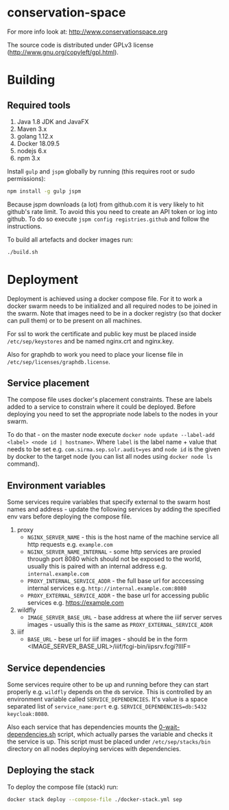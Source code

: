 conservation-space
==================

For more info look at: http://www.conservationspace.org

The source code is distributed under GPLv3 license (http://www.gnu.org/copyleft/gpl.html).

# Building

## Required tools
1. Java 1.8 JDK and JavaFX
1. Maven 3.x
2. golang 1.12.x
3. Docker 18.09.5
4. nodejs 6.x
5. npm 3.x

Install `gulp` and `jspm` globally by running (this requires root or sudo permissions):
```bash
npm install -g gulp jspm
```

Because jspm downloads (a lot) from github.com it is very likely to hit github's rate limit. To avoid this you need to create an API token or log into github. To do so execute `jspm config registries.github` and follow the instructions.

To build all artefacts and docker images run:
```bash
./build.sh
```

# Deployment

Deployment is achieved using a docker compose file. For it to work a docker swarm needs to be initialized and all required nodes to be joined in the swarm.
Note that images need to be in a docker registry (so that docker can pull them) or to be present on all machines.

For ssl to work the certificate and public key must be placed inside `/etc/sep/keystores` and be named nginx.crt and nginx.key.

Also for graphdb to work you need to place your license file in `/etc/sep/licenses/graphdb.license`.

## Service placement
The compose file uses docker's placement constraints. These are labels added to a service to constrain where it could be deployed.
Before deploying you need to set the appropriate node labels to the nodes in your swarm.

To do that - on the master node execute `docker node update --label-add <label> <node id | hostname>`. Where `label` is the label name + value that needs to be set e.g. `com.sirma.sep.solr.audit=yes` and `node id` is the given by docker to the target node (you can list all nodes using `docker node ls` command).

## Environment variables
Some services require variables that specify external to the swarm host names and address - update the following services by adding the specified env vars before deploying the compose file.

1. proxy
    * `NGINX_SERVER_NAME` - this is the host name of the machine service all http requests e.g. `example.com`
    * `NGINX_SERVER_NAME_INTERNAL` - some http services are proxied through port 8080 which should not be exposed to the world, usually this is paired with an internal address e.g. `internal.example.com`
    * `PROXY_INTERNAL_SERVICE_ADDR` - the full base url for acccessing internal services e.g. `http://internal.example.com:8080`
    * `PROXY_EXTERNAL_SERVICE_ADDR` - the base url for accessing public services e.g. https://example.com
2. wildfly
    * `IMAGE_SERVER_BASE_URL` - base address at where the iiif server serves images - usually this is the same as `PROXY_EXTERNAL_SERVICE_ADDR`
3. iiif
    * `BASE_URL` - bese url for iiif images - should be in the form <IMAGE_SERVER_BASE_URL>/iiif/fcgi-bin/iipsrv.fcgi?IIIF=

## Service dependencies
Some services require other to be up and running before they can start properly e.g. `wildfly` depends on the `db` service. This is controlled by an environment variable called `SERVICE_DEPENDENCIES`. It's value is a space separated list of `service_name:port` e.g. `SERVICE_DEPENDENCIES=db:5432 keycloak:8080`.

Also each service that has dependencies mounts the [0-wait-dependencies.sh](./0-wait-dependencies.sh) script, which actually parses the variable and checks it the service is up.
This script must be placed under `/etc/sep/stacks/bin` directory on all nodes deploying services with dependencies.

## Deploying the stack
To deploy the compose file (stack) run:
```bash
docker stack deploy --compose-file ./docker-stack.yml sep
```
